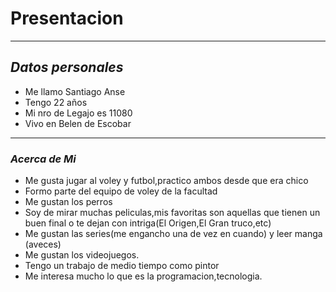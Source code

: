 # Presentacion 
___
## ***Datos personales***
- Me llamo Santiago Anse  
- Tengo 22 años 
- Mi nro de Legajo es 11080
- Vivo en Belen de Escobar 


    

___
### ***Acerca de Mi***
- Me gusta jugar al voley y futbol,practico ambos desde que era chico
- Formo parte del equipo de voley de la facultad 
- Me  gustan los perros
- Soy de mirar muchas peliculas,mis favoritas son aquellas que tienen un buen final o te dejan con intriga(El Origen,El Gran truco,etc)
- Me gustan las series(me engancho una de vez en cuando) y leer manga (aveces) 
- Me gustan los videojuegos.
- Tengo un trabajo de medio tiempo como pintor
- Me interesa mucho lo que es la programacion,tecnologia.
